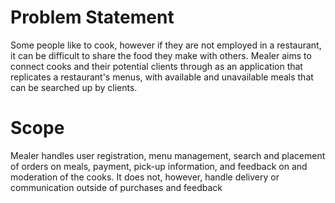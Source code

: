 # Problem Statement #
Some people like to cook, however if they are not employed in a restaurant, it can be difficult to share the food they make with others.
Mealer aims to connect cooks and their potential clients through as an application that replicates a restaurant's menus, with available and unavailable meals that can be searched up by clients.

# Scope #
Mealer handles user registration, menu management, search and placement of orders on meals, payment, pick-up information, and feedback on and moderation of the cooks.
It does not, however, handle delivery or communication outside of purchases and feedback